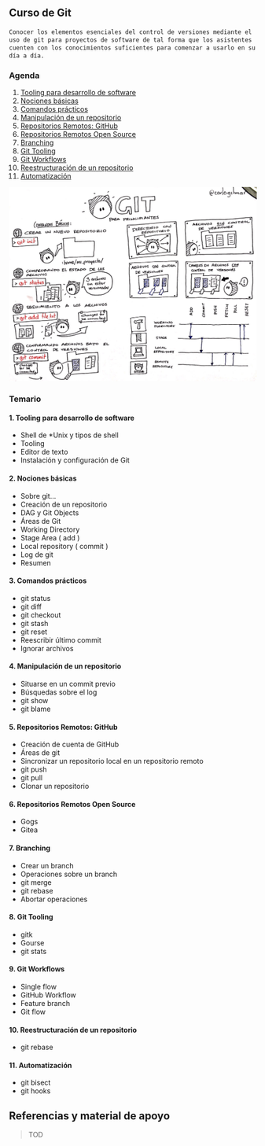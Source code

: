 ## Curso de Git

```
Conocer los elementos esenciales del control de versiones mediante el uso de git para proyectos de software de tal forma que los asistentes cuenten con los conocimientos suficientes para comenzar a usarlo en su día a día.
```

### Agenda

1. [Tooling para desarrollo de software](topics/chapter_1.md)
2. [Nociones básicas](topics/chapter_2.md)
3. [Comandos prácticos](topics/chapter_3.md)
4. [Manipulación de un repositorio](topics/chapter_4.md)
5. [Repositorios Remotos: GitHub](topics/chapter_5.md)
6. [Repositorios Remotos Open Source](topics/chapter_6.md)
7. [Branching](topics/chapter_7.md)
8. [Git Tooling](topics/chapter_8.md)
9. [Git Workflows](topics/chapter_9.md)
10. [Reestructuración de un repositorio](topics/chaptero_10.md)
11. [Automatización](topics/chapter_11.md)

![](assets/git.jpg)

### Temario

#### 1. Tooling para desarrollo de software

- Shell de *Unix y tipos de shell
- Tooling
- Editor de texto
- Instalación y configuración de Git

#### 2. Nociones básicas

- Sobre git...
- Creación de un repositorio
- DAG y Git Objects
- Áreas de Git
- Working Directory
- Stage Area ( add )
- Local repository ( commit )
- Log de git
- Resumen

#### 3. Comandos prácticos

- git status
- git diff
- git checkout
- git stash
- git reset
- Reescribir último commit
- Ignorar archivos

#### 4. Manipulación de un repositorio

- Situarse en un commit previo
- Búsquedas sobre el log
- git show
- git blame

#### 5. Repositorios Remotos: GitHub

- Creación de cuenta de GitHub
- Áreas de git
- Sincronizar un repositorio local en un repositorio remoto
- git push
- git pull
- Clonar un repositorio

#### 6. Repositorios Remotos Open Source

- Gogs
- Gitea

#### 7. Branching

- Crear un branch
- Operaciones sobre un branch
- git merge
- git rebase
- Abortar operaciones

#### 8. Git Tooling

- gitk
- Gourse
- git stats

#### 9. Git Workflows

- Single flow
- GitHub Workflow
- Feature branch
- Git flow

#### 10. Reestructuración de un repositorio

- git rebase

#### 11. Automatización

- git bisect
- git hooks

## Referencias y material de apoyo

> TOD

